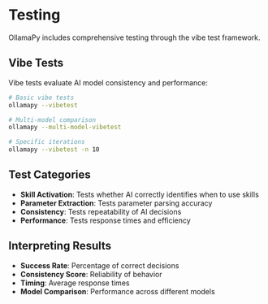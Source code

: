 # Testing

OllamaPy includes comprehensive testing through the vibe test framework.

## Vibe Tests

Vibe tests evaluate AI model consistency and performance:

```bash
# Basic vibe tests
ollamapy --vibetest

# Multi-model comparison
ollamapy --multi-model-vibetest

# Specific iterations
ollamapy --vibetest -n 10
```

## Test Categories

- **Skill Activation**: Tests whether AI correctly identifies when to use skills
- **Parameter Extraction**: Tests parameter parsing accuracy
- **Consistency**: Tests repeatability of AI decisions
- **Performance**: Tests response times and efficiency

## Interpreting Results

- **Success Rate**: Percentage of correct decisions
- **Consistency Score**: Reliability of behavior
- **Timing**: Average response times
- **Model Comparison**: Performance across different models